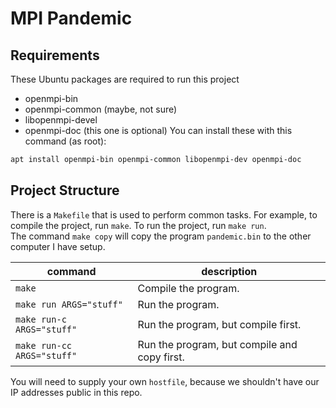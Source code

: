 # MPI Pandemic

## Requirements
These Ubuntu packages are required to run this project
* openmpi-bin
* openmpi-common  (maybe, not sure)
* libopenmpi-devel
* openmpi-doc (this one is optional)
You can install these with this command (as root):
```bash
apt install openmpi-bin openmpi-common libopenmpi-dev openmpi-doc
```

## Project Structure
There is a `Makefile` that is used to perform common tasks.
For example, to compile the project, run `make`. To run the project, run `make run`.\
The command `make copy` will copy the program `pandemic.bin` to the other computer I have setup.

|command|description|
|-------|-----------|
|`make`| Compile the program.|
|`make run ARGS="stuff"`| Run the program.|
| `make run-c ARGS="stuff"`| Run the program, but compile first.|
| `make run-cc ARGS="stuff"`| Run the program, but compile and copy first.|

You will need to supply your own `hostfile`, because we shouldn't have our IP addresses public in this repo.
